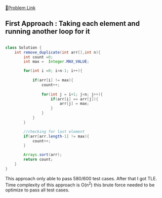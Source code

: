 [📍Problem Link](https://practice.geeksforgeeks.org/problems/remove-duplicate-elements-from-sorted-array/1?utm_source=youtube&utm_medium=collab_striver_ytdescription&utm_campaign=remove-duplicate-elements-from-sorted-array)

## First Approach : Taking each element and running another loop for it

```java

class Solution {
    int remove_duplicate(int arr[],int n){
        int count =0;
        int max =  Integer.MAX_VALUE;

        for(int i =0; i<n-1; i++){
            
            if(arr[i] != max){
                count++;
                
                for(int j = i+1; j<n; j++){
                    if(arr[i] == arr[j]){
                        arr[j] = max;
                    }
                }  
            }
        }

        //checking for last element
        if(arr[arr.length-1] != max){
            count++;
        }

        Arrays.sort(arr);
        return count;
    }
}

```

This approach only able to pass 580/600 test cases. After that I got TLE. Time complexity of this approach is O(n<sup>2</sup>) 
this brute force needed to be optimize to pass all test cases.
